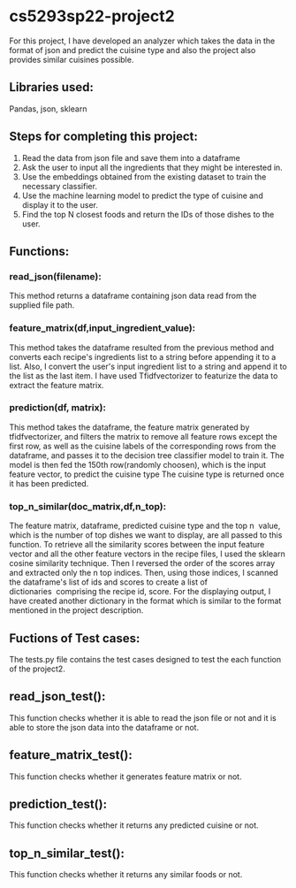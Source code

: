 # cs5293sp22-project2

For this project,  I have developed an analyzer which takes the data in the format of json and predict the cuisine type and also the project also provides similar cuisines possible. 

## Libraries used:

Pandas, json, sklearn



## Steps for completing this project:
1. Read the data from json file and save them into a dataframe
2. Ask the user to input all the ingredients that  they might be interested in.
3. Use the embeddings obtained from the existing dataset to train the necessary classifier.
4. Use the machine learning model to predict the type of cuisine and display it to the user.
5. Find the top N closest foods and return the IDs of those dishes to the user.

## Functions:

### read_json(filename):

This method returns a dataframe containing json data read from the supplied file path.

### feature_matrix(df,input_ingredient_value): 

This method takes the dataframe resulted from the previous method and converts each recipe's ingredients list to a string before appending it to a list. Also, I convert the user's input ingredient list to a string and append it to the list as the last item. I have used Tfidfvectorizer to featurize the data to extract the feature matrix.

### prediction(df, matrix):

This method takes the dataframe, the feature matrix generated by tfidfvectorizer, and filters the matrix to remove all feature rows except the first row, as well as the cuisine labels of the corresponding rows from the dataframe, and passes it to the decision tree classifier model to train it. The model is then fed the 150th row(randomly choosen), which is the input feature vector, to predict the cuisine type The cuisine type is returned once it has been predicted.

### top_n_similar(doc_matrix,df,n_top):

The feature matrix, dataframe, predicted cuisine type and the top n  value, which is the number of top dishes we want to display, are all passed to this function. To retrieve all the similarity scores between the input feature vector and all the other feature vectors in the recipe files, I used the sklearn cosine similarity technique. Then I reversed the order of the scores array and extracted only the n top indices. Then, using those indices, I scanned the dataframe's list of ids and scores to create a list of dictionaries  comprising the recipe id, score. For the displaying output, I have created another dictionary in the format which is similar to the format mentioned in the project description. 

## Fuctions of Test cases:

The tests.py file contains the test cases designed to test the each function of the project2.

## read_json_test():
This function checks whether it is able to read the json file or not and it is able to store the json data into the dataframe or not.

## feature_matrix_test():
This function checks whether it generates feature matrix or not.

## prediction_test():

This function checks whether it returns any predicted cuisine or not. 

## top_n_similar_test():

This function checks whether it returns any similar foods or not. 










